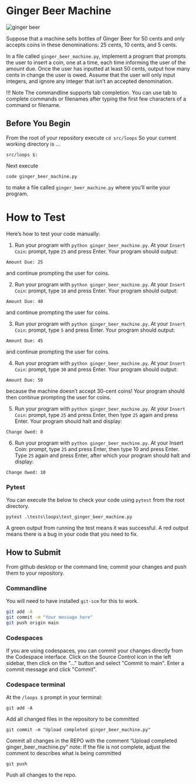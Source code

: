 # Ginger Beer Machine

![ginger beer](../../images/ginger_beer.jpg)

Suppose that a machine sells bottles of Ginger Beer for 50 cents and only accepts coins in these denominations: 25 cents, 10 cents, and 5 cents.

In a file called `ginger_beer_machine.py`, implement a program that prompts the user to insert a coin, one at a time, each time informing the user of the amount due. Once the user has inputted at least 50 cents, output how many cents in change the user is owed. Assume that the user will only input integers, and ignore any integer that isn’t an accepted denomination.

!!! Note
    The commandline supports tab completion. You can use tab to complete commands or filenames after typing the first few characters of a command or filename.

## Before You Begin
From the root of your repository execute `cd src/loops` So your current working directory is ...		
```
src/loops $:
```
Next execute
```
code ginger_beer_machine.py
```
to make a file called `ginger_beer_machine.py` where you’ll write your program.

# How to Test
Here’s how to test your code manually:

1. Run your program with `python ginger_beer_machine.py`. At your `Insert Coin`: prompt, type `25` and press Enter. Your program should output:
```
Amount Due: 25
```
and continue prompting the user for coins.

2. Run your program with `python ginger_beer_machine.py`. At your `Insert Coin`: prompt, type `10` and press Enter. Your program should output:
```
Amount Due: 40
```
and continue prompting the user for coins.

3. Run your program with `python ginger_beer_machine.py`. At your `Insert Coin`: prompt, type `5` and press Enter. Your program should output:
```
Amount Due: 45
```
and continue prompting the user for coins.

4. Run your program with `python ginger_beer_machine.py`. At your `Insert Coin`: prompt, type `30` and press Enter. Your program should output:
```
Amount Due: 50
```
because the machine doesn’t accept 30-cent coins! Your program should then continue prompting the user for coins.

5. Run your program with `python ginger_beer_machine.py`. At your `Insert Coin`: prompt, type `25` and press Enter, then type `25` again and press Enter. Your program should halt and display:
```
Change Owed: 0
```
6. Run your program with `python ginger_beer_machine.py`. At your Insert Coin: prompt, type `25` and press Enter, then type 10 and press Enter. Type `25` again and press Enter, after which your program should halt and display:
```
Change Owed: 10
```

### Pytest 
You can execute the below to check your code using `pytest` from the root directory.

```
pytest .\tests\loops\test_ginger_beer_machine.py
```

A green output from running the test means it was successful. A red output means there is a bug in your code that you need to fix.

## How to Submit

From github desktop or the command line, commit your changes and push them to your repository.

### Commandline 
You will need to have installed `git-scm` for this to work.

```bash
git add -A
git commit -m "Your message here"
git push origin main
```

### Codespaces
If you are using codespaces, you can commit your changes directly from the Codespace interface. Click on the Source Control icon in the left sidebar, then click on the "..." button and select "Commit to main". Enter a commit message and click "Commit".

### Codespace terminal 

At the `/loops $` prompt in your terminal:
```
git add -A 
```
Add all changed files in the repository to be committed
```
git commit -m "Upload completed ginger_beer_machine.py"
```
Commit all changes in the REPO with the comment “Upload completed ginger_beer_machine.py“ note: If the file is not complete, adjust the comment to describes what is being committed
```
git push 
```
Push all changes to the repo.